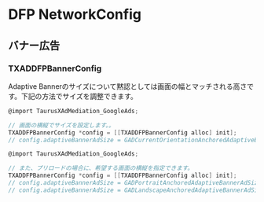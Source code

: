# DFP NetworkConfig

## バナー広告
### TXADDFPBannerConfig
 Adaptive Bannerのサイズについて黙認としては画面の幅とマッチされる高さです。下記の方法でサイズを調整できます。

```objectivec
@import TaurusXAdMediation_GoogleAds;

// 画面の横縦でサイズを設定します。。
TXADDFPBannerConfig *config = [[TXADDFPBannerConfig alloc] init];
// config.adaptiveBannerAdSize = GADCurrentOrientationAnchoredAdaptiveBannerAdSizeWithWidth(320);
```

```objectivec
@import TaurusXAdMediation_GoogleAds;

// また、プリロードの場合に、希望する画面の横縦を指定できます。
TXADDFPBannerConfig *config = [[TXADDFPBannerConfig alloc] init];
// config.adaptiveBannerAdSize = GADPortraitAnchoredAdaptiveBannerAdSizeWithWidth(320);
// config.adaptiveBannerAdSize = GADLandscapeAnchoredAdaptiveBannerAdSizeWithWidth(320);
```
